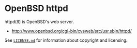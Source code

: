 OpenBSD httpd
=============

httpd(8) is OpenBSD's web server.

* http://www.openbsd.org/cgi-bin/cvsweb/src/usr.sbin/httpd/

See [`LICENSE.md`](https://github.com/reyk/httpd/blob/master/LICENSE.md)
for information about copyright and licensing.
